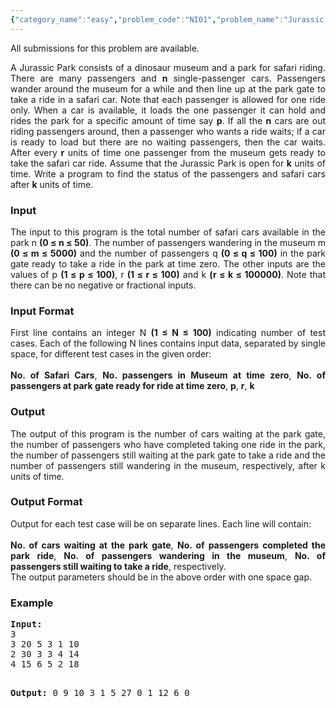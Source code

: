 ```yaml
---
{"category_name":"easy","problem_code":"NI01","problem_name":"Jurassic Park","languages_supported":{"0":"C","1":"CPP 4.3.2","2":"CPP14","3":"GO","4":"JAVA"},"max_timelimit":1,"source_sizelimit":50000,"problem_author":"iitgfaculties","problem_tester":null,"date_added":"2-11-2012","tags":{"0":"iitgfaculties"},"time":{"view_start_date":1352627003,"submit_start_date":1352627003,"visible_start_date":1352627003,"end_date":1735669800},"layout":"problem"}
---
```

<span class="solution-visible-txt">All submissions for this problem are available.</span><p style="text-align:justify">A Jurassic Park consists of a dinosaur museum and a park for safari riding. There are many passengers and <b>n</b> single-passenger cars. Passengers wander around the museum for a while and then line up at the park gate to take a ride in a safari car. Note that each passenger is allowed for one ride only. When a car is available, it loads the one passenger it can hold and rides the park for a specific amount of time say <b>p</b>. If all the <b>n</b> cars are out riding passengers around, then a passenger who wants a ride waits; if a car is ready to load but there are no waiting passengers, then the car waits. After every <b>r</b> units of time one passenger from the museum gets ready to take the safari car ride. Assume that the Jurassic Park is open for <b>k</b> units of time. Write a program to find the status of the passengers and safari cars after <b>k</b> units of time.</p>
<h3>Input</h3>
<p style="text-align:justify">The input to this program is the total number of safari cars available in the park n <b>(0 ≤ n ≤ 50)</b>. The number of passengers wandering in the museum m <b>(0 ≤ m ≤ 5000)</b> and the number of passengers q <b>(0 ≤ q ≤ 100)</b> in the park gate ready to take a ride in the park at time zero. The other inputs are the values of p <b>(1 ≤ p ≤ 100)</b>, r <b>(1 ≤ r ≤ 100)</b> and k <b>(r ≤ k ≤ 100000)</b>. Note that there can be no negative or fractional inputs.</p>
<h3>Input Format</h3>
<p style="text-align:justify">First line contains an integer N <b>(1 ≤ N ≤ 100)</b> indicating number of test cases. Each of the following N lines contains input data, separated by single space, for different test cases in the given order:<br /> <br />
<b>No. of Safari Cars</b>, <b>No. passengers in Museum at time zero</b>, <b>No. of passengers at park gate ready for ride at time zero</b>, <b>p</b>, <b>r</b>, <b>k</b></p>
<h3>Output</h3>
<p style="text-align:justify">The output of this program is the number of cars waiting at the park gate, the number of passengers who have completed taking one ride in the park, the number of passengers still waiting at the park gate to take a ride and the number of passengers still wandering in the museum, respectively, after k units of time.</p>
<h3>Output Format</h3>
<p style="text-align:justify">Output for each test case will be on separate lines. Each line will contain:<br /> <br />
<b>No. of cars waiting at the park gate</b>, <b>No. of passengers completed the park ride</b>, <b>No. of passengers wandering in the museum</b>, <b>No. of passengers still waiting to take a ride</b>, respectively.<br />
The output parameters should be in the above order with one space gap. </p>
<h3>Example</h3>
<pre>
<b>Input:</b>
3
3 20 5 3 1 10
2 30 3 3 4 14
4 15 6 5 2 18

<b>Output:</b>
0 9 10 3
1 5 27 0
1 12 6 0

</pre>